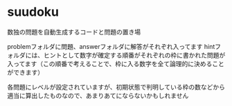# suudoku
数独の問題を自動生成するコードと問題の置き場

problemフォルダに問題、answerフォルダに解答がそれぞれ入ってます
hintフォルダには、ヒントとして数字が確定する順番がそれぞれの枠に書かれた問題が入ってます（この順番で考えることで、枠に入る数字を全て論理的に決めることができます）

各問題にレベルが設定されていますが、初期状態で判明している枠の数などから適当に算出したものなので、あまりあてにならないかもしれません
